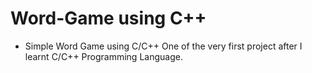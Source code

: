 # Word-Game using C++
- Simple Word Game using C/C++
One of the very first project after I learnt C/C++ Programming Language.
